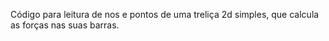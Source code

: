 Código para leitura de nos e pontos de uma treliça 2d simples, que calcula as forças nas suas barras.
